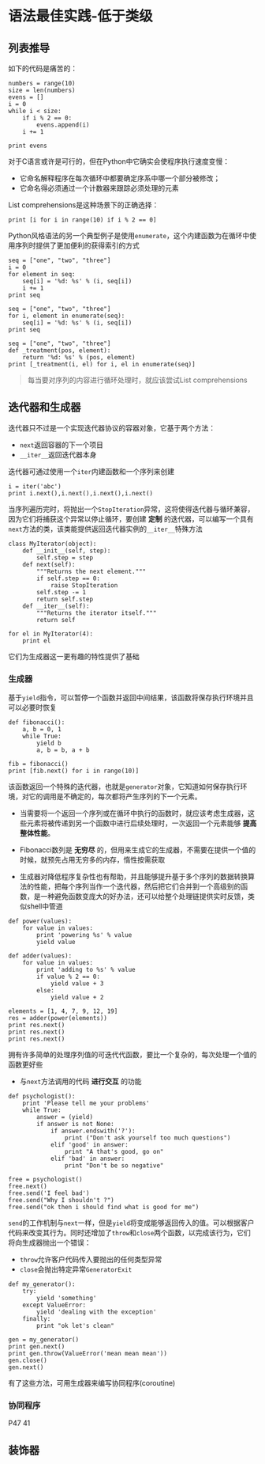 语法最佳实践-低于类级
======================

## 列表推导
如下的代码是痛苦的：

<!--language: !python-->

    numbers = range(10)
    size = len(numbers)
    evens = []
    i = 0
    while i < size:
        if i % 2 == 0:
            evens.append(i)
        i += 1

    print evens

对于C语言或许是可行的，但在Python中它确实会使程序执行速度变慢：

- 它命名解释程序在每次循环中都要确定序系中哪一个部分被修改；
- 它命名得必须通过一个计数器来跟踪必须处理的元素

List comprehensions是这种场景下的正确选择：

<!--language: !python-->

    print [i for i in range(10) if i % 2 == 0]

Python风格语法的另一个典型例子是使用`enumerate`，这个内建函数为在循环中使用序列时提供了更加便利的获得索引的方式

<!--language: !python-->

    seq = ["one", "two", "three"]
    i = 0
    for element in seq:
        seq[i] = '%d: %s' % (i, seq[i])
        i += 1
    print seq

    seq = ["one", "two", "three"]
    for i, element in enumerate(seq):
        seq[i] = '%d: %s' % (i, seq[i])
    print seq

    seq = ["one", "two", "three"]
    def _treatment(pos, element):
        return '%d: %s' % (pos, element)
    print [_treatment(i, el) for i, el in enumerate(seq)]

> 每当要对序列的内容进行循环处理时，就应该尝试List comprehensions

## 迭代器和生成器
迭代器只不过是一个实现迭代器协议的容器对象，它基于两个方法：

- `next`返回容器的下一个项目
- `__iter__`返回迭代器本身

迭代器可通过使用一个`iter`内建函数和一个序列来创建

<!--language: !python-->

    i = iter('abc')
    print i.next(),i.next(),i.next(),i.next()

当序列遍历完时，将抛出一个`StopIteration`异常，这将使得迭代器与循环兼容，因为它们将捕获这个异常以停止循环，要创建 __定制__ 的迭代器，可以编写一个具有`next`方法的类，该类能提供返回迭代器实例的`__iter__`特殊方法

<!--language: !python-->

    class MyIterator(object):
        def __init__(self, step):
            self.step = step
        def next(self):
            """Returns the next element."""
            if self.step == 0:
                raise StopIteration
            self.step -= 1
            return self.step
        def __iter__(self):
            """Returns the iterator itself."""
            return self

    for el in MyIterator(4):
        print el

它们为生成器这一更有趣的特性提供了基础

### 生成器
基于`yield`指令，可以暂停一个函数并返回中间结果，该函数将保存执行环境并且可以必要时恢复

<!--language: !python-->

    def fibonacci():
        a, b = 0, 1
        while True:
            yield b
            a, b = b, a + b

    fib = fibonacci()
    print [fib.next() for i in range(10)]

该函数返回一个特殊的迭代器，也就是`generator`对象，它知道如何保存执行环境，对它的调用是不确定的，每次都将产生序列的下一个元素。

- 当需要将一个返回一个序列或在循环中执行的函数时，就应该考虑生成器，这些元素将被传递到另一个函数中进行后续处理时，一次返回一个元素能够 __提高整体性能__。

- Fibonacci数列是 __无穷尽__ 的，但用来生成它的生成器，不需要在提供一个值的时候，就预先占用无穷多的内存，惰性按需获取

- 生成器对降低程序复杂性也有帮助，并且能够提升基于多个序列的数据转换算法的性能，把每个序列当作一个迭代器，然后把它们合并到一个高级别的函数，是一种避免函数变庞大的好办法，还可以给整个处理链提供实时反馈，类似shell中管道

<!--language: !python-->

    def power(values):
        for value in values:
            print 'powering %s' % value
            yield value

    def adder(values):
        for value in values:
            print 'adding to %s' % value
            if value % 2 == 0:
                yield value + 3
            else:
                yield value + 2

    elements = [1, 4, 7, 9, 12, 19]
    res = adder(power(elements))
    print res.next()
    print res.next()
    print res.next()

拥有许多简单的处理序列值的可迭代代函数，要比一个复杂的，每次处理一个值的函数更好些

- 与`next`方法调用的代码 __进行交互__ 的功能

<!--language: !python-->

    def psychologist():
        print 'Please tell me your problems'
        while True:
            answer = (yield)
            if answer is not None:
                if answer.endswith('?'):
                    print ("Don't ask yourself too much questions")
                elif 'good' in answer:
                    print "A that's good, go on"
                elif 'bad' in answer:
                    print "Don't be so negative"

    free = psychologist()
    free.next()
    free.send('I feel bad')
    free.send("Why I shouldn't ?")
    free.send("ok then i should find what is good for me")

`send`的工作机制与`next`一样，但是`yield`将变成能够返回传入的值。可以根据客户代码来改变其行为。同时还增加了`throw`和`close`两个函数，以完成该行为，它们将向生成器抛出一个错误：

- `throw`允许客户代码传入要抛出的任何类型异常
- `close`会抛出特定异常`GeneratorExit`

<!--language: !python-->

    def my_generator():
        try:
            yield 'something'
        except ValueError:
            yield 'dealing with the exception'
        finally:
            print "ok let's clean"

    gen = my_generator()
    print gen.next()
    print gen.throw(ValueError('mean mean mean'))
    gen.close()
    gen.next()

有了这些方法，可用生成器来编写协同程序(coroutine)

### 协同程序
P47 41
## 装饰器

<!--
## with和contextlib

语法最佳实践-类级
======================
## 子类化内建类型
## 访问超类中的方法
## 最佳实践
## 描述符和属性
## 槽
## 元编程

选择好的名称
======================
## PEP8和命名最佳实践
## 命名风格
## 命名指南
## 参数最佳实践
## 类名
## 模块和包名称
## 使用API
## 有用的工具

编写一个包
================
## 用于所有包的公共模式
## 基于模板的方法
## 创建包模板
## 开发周期

编写一个应用程序
================
## Atomisator概述
## 整体描述
## 工作环境
## 编写各个包
## 分包Atomisator
## 包之间的依赖性

使用zc.buildout
================
## zc.buildout原理
## 发行与分发
## 小结

代码管理
================
## 版本控制系统
## 持续集成
## 小结

生命周期管理
================
## 不同的方法
## 定义生命周期
## 建立一个跟踪系统
## 小结

编写项目文档
================
## 技术性写作7条规则
## reStructuredText入门
## 构建文档
## 建立自己的工件集

测试驱动开发
================
## 我不测试
## 我测试
## 小结

优化：通用原则和剖析技术
=========================
## 优化的3条规则
## 优化策略
## 查找瓶颈
## 小结

优化：解决方案
=========================
## 降低复杂度
## 多线程
## 多进程
## 缓存
## 小结

优化：有用的设计模式
=========================
## 创建型模式
## 结构型模式
## 行为型模式
## 小结

Learning Python
=================
-->